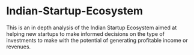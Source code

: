 # Indian-Startup-Ecosystem
This is an in depth analysis of the Indian Startup Ecosystem aimed at helping new startups to make informed decisions on the type of investments to make with the potential of generating profitable income or revenues.
